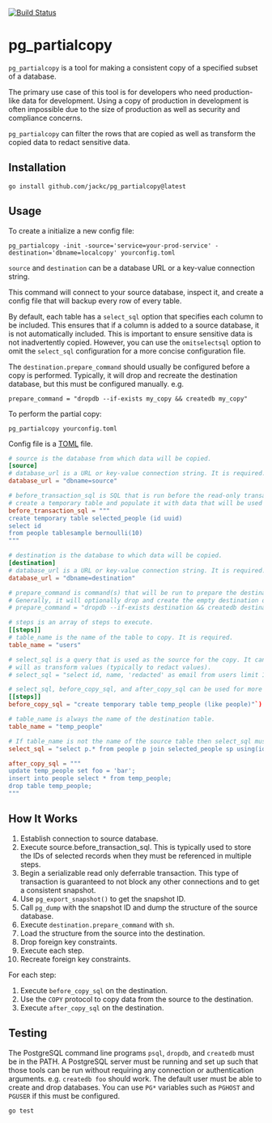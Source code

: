 [![Build Status](https://github.com/jackc/pg_partialcopy/actions/workflows/ci.yml/badge.svg)](https://github.com/jackc/pg_partialcopy/actions/workflows/ci.yml)

# pg_partialcopy

`pg_partialcopy` is a tool for making a consistent copy of a specified subset of a database.

The primary use case of this tool is for developers who need production-like data for development. Using a copy of
production in development is often impossible due to the size of production as well as security and compliance concerns.

`pg_partialcopy` can filter the rows that are copied as well as transform the copied data to redact sensitive data.

## Installation

```
go install github.com/jackc/pg_partialcopy@latest
```

## Usage

To create a initialize a new config file:

```
pg_partialcopy -init -source='service=your-prod-service' -destination='dbname=localcopy' yourconfig.toml
```

`source` and `destination` can be a database URL or a key-value connection string.

This command will connect to your source database, inspect it, and create a config file that will backup every row of every table.

By default, each table has a `select_sql` option that specifies each column to be included. This ensures that if a
column is added to a source database, it is not automatically included. This is important to ensure sensitive data is
not inadvertently copied. However, you can use the `omitselectsql` option to omit the `select_sql` configuration for a
more concise configuration file.

The `destination.prepare_command` should usually be configured before a copy is performed. Typically, it will drop and recreate the destination database, but this must be configured manually. e.g.

```
prepare_command = "dropdb --if-exists my_copy && createdb my_copy"
```

To perform the partial copy:

```
pg_partialcopy yourconfig.toml
```

Config file is a [TOML](https://toml.io/) file.

```toml
# source is the database from which data will be copied.
[source]
# database_url is a URL or key-value connection string. It is required.
database_url = "dbname=source"

# before_transaction_sql is SQL that is run before the read-only transaction is started. A common use case would be to
# create a temporary table and populate it with data that will be used in steps with select_sql.
before_transaction_sql = """
create temporary table selected_people (id uuid)
select id
from people tablesample bernoulli(10)
"""

# destination is the database to which data will be copied.
[destination]
# database_url is a URL or key-value connection string. It is required.
database_url = "dbname=destination"

# prepare_command is command(s) that will be run to prepare the destination database. It is run with the "sh" shell.
# Generally, it will optionally drop and create the empty destination database.
# prepare_command = "dropdb --if-exists destination && createdb destination"

# steps is an array of steps to execute.
[[steps]]
# table_name is the name of the table to copy. It is required.
table_name = "users"

# select_sql is a query that is used as the source for the copy. It can be used to filter or limit the rows returned as
# will as transform values (typically to redact values).
# select_sql = "select id, name, 'redacted' as email from users limit 100"

# select_sql, before_copy_sql, and after_copy_sql can be used for more advanced transformations such as using a temporary table.
[[steps]]
before_copy_sql = "create temporary table temp_people (like people)"`)

# table_name is always the name of the destination table.
table_name = "temp_people"

# If table_name is not the name of the source table then select_sql must be provided.
select_sql = "select p.* from people p join selected_people sp using(id)"

after_copy_sql = """
update temp_people set foo = 'bar';
insert into people select * from temp_people;
drop table temp_people;
"""

```

## How It Works

1. Establish connection to source database.
2. Execute source.before_transaction_sql. This is typically used to store the IDs of selected records when they must be referenced in multiple steps.
3. Begin a serializable read only deferrable transaction. This type of transaction is guaranteed to not block any other connections and to get a consistent snapshot.
4. Use `pg_export_snapshot()` to get the snapshot ID.
5. Call `pg_dump` with the snapshot ID and dump the structure of the source database.
6. Execute `destination.prepare_command` with `sh`.
7. Load the structure from the source into the destination.
8. Drop foreign key constraints.
9. Execute each step.
10. Recreate foreign key constraints.

For each step:

1. Execute `before_copy_sql` on the destination.
2. Use the `COPY` protocol to copy data from the source to the destination.
3. Execute `after_copy_sql` on the destination.



## Testing

The PostgreSQL command line programs `psql`, `dropdb`, and `createdb` must be in the PATH. A PostgreSQL server must be
running and set up such that those tools can be run without requiring any connection or authentication arguments. e.g.
`createdb foo` should work. The default user must be able to create and drop databases. You can use `PG*` variables such
as `PGHOST` and `PGUSER` if this must be configured.

```
go test
```
